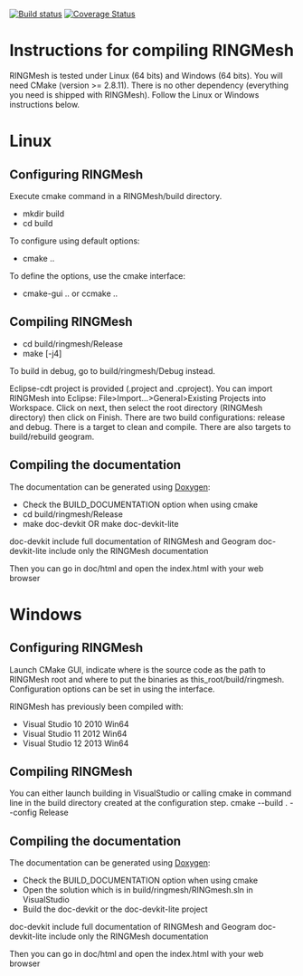 [![Build status](https://ci.appveyor.com/api/projects/status/d2hkhxnlb4ke6gy0/branch/default?svg=true)](https://ci.appveyor.com/project/ArnaudBotella/ringmesh/branch/default)
[![Coverage Status](https://coveralls.io/repos/bitbucket/ring_team/ringmesh/badge.svg?branch=default)](https://coveralls.io/bitbucket/ring_team/ringmesh?branch=default)


Instructions for compiling RINGMesh
===================================

RINGMesh is tested under Linux (64 bits) and Windows (64 bits).
You will need CMake (version >= 2.8.11). There is no other dependency (everything
 you need is shipped with RINGMesh). Follow the Linux or Windows instructions below.

Linux
=====

Configuring RINGMesh
------------------

Execute cmake command in a RINGMesh/build directory.

* mkdir build
* cd build

To configure using default options:

* cmake ..

To define the options, use the cmake interface:

* cmake-gui .. or ccmake ..


Compiling RINGMesh
------------------

* cd build/ringmesh/Release
* make [-j4]

To build in debug, go to build/ringmesh/Debug instead.

Eclipse-cdt project is provided (.project and .cproject). You can import RINGMesh into
Eclipse: File>Import...>General>Existing Projects into Workspace. Click on next, then
select the root directory (RINGMesh directory) then click on Finish. There are two
build configurations: release and debug. There is a target to clean and compile. There are
also targets to build/rebuild geogram.

Compiling the documentation
---------------------------

The documentation can be generated using [Doxygen](http://www.stack.nl/~dimitri/doxygen/):

* Check the BUILD_DOCUMENTATION option when using cmake
* cd build/ringmesh/Release
* make doc-devkit OR make doc-devkit-lite

doc-devkit include full documentation of RINGMesh and Geogram
doc-devkit-lite include only the RINGMesh documentation

Then you can go in doc/html and open the index.html with your web browser

Windows
=======

Configuring RINGMesh
------------------

Launch CMake GUI, indicate where is the source code as the path to RINGMesh root and 
where to put the binaries as this_root/build/ringmesh.
Configuration options can be set in using the interface.

RINGMesh has previously been compiled with:

* Visual Studio 10 2010 Win64
* Visual Studio 11 2012 Win64
* Visual Studio 12 2013 Win64


Compiling RINGMesh
------------------

You can either launch building in VisualStudio or calling cmake in command line
in the build directory created at the configuration step.
  cmake --build . --config Release

Compiling the documentation
---------------------------

The documentation can be generated using [Doxygen](http://www.stack.nl/~dimitri/doxygen/):

* Check the BUILD_DOCUMENTATION option when using cmake
* Open the solution which is in build/ringmesh/RINGmesh.sln in VisualStudio
* Build the doc-devkit or the doc-devkit-lite project

doc-devkit include full documentation of RINGMesh and Geogram
doc-devkit-lite include only the RINGMesh documentation

Then you can go in doc/html and open the index.html with your web browser